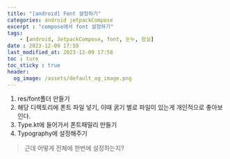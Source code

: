 ```yaml
---
title: "[android] Font 설정하기"
categories: android jetpackCompose
excerpt : "compose에서 font 설정하기"
tags:
    - [android, JetpackCompose, font, 눈누, 잠실]
date : 2023-12-09 17:58
last_modified_at: 2023-12-09 17:58
toc : ture
toc_sticky : true
header:
  og_image: /assets/default_og_image.png
---
```


1. res/font폴더 만들기
2. 해당 디렉토리에 폰트 파일 넣기, 이때 굵기 별로 파일이 있는게 개인적으로 좋아보인다.
3. Type.kt에 들어가서 폰트패밀리 만들기
4. Typography에 설정해주기

> 근데 어떻게 전체에 한번에 설정하는지?
